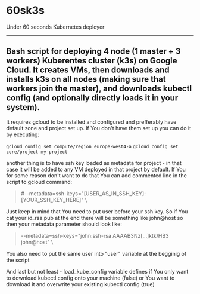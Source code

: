 # 60sk3s
Under 60 seconds Kubernetes deployer


---

## Bash script for deploying 4 node (1 master + 3 workers) Kuberentes cluster (k3s) on Google Cloud. It creates VMs, then downloads and installs k3s on all nodes (making sure that workers join the master), and downloads kubectl config (and optionally directly loads it in your system).

It requires gcloud to be installed and configured and prefferably have default zone and project set up. If You don't have them set up you can do it by executing:

`gcloud config set compute/region europe-west4-a`
`gcloud config set core/project my-project`

another thing is to have ssh key loaded as metadata for project - in that case it will be added to any VM deployed in that project by default. If You for some reason don't want to do that You can add commented line in the script to gcloud command:

> #--metadata=ssh-keys="[USER_AS_IN_SSH_KEY]:[YOUR_SSH_KEY_HERE]" \

Just keep in mind that You need to put user before your ssh key. So if You cat your id_rsa.pub at the end there will be something like john@host so then your metadata parameter should look like:

> --metadata=ssh-keys="john:ssh-rsa AAAAB3Nz[...]ktk/HB3 john@host" \

You also need to put the same user into "user" variable at the begginig of the script

And last but not least - load_kube_config variable defines if You only want to download kubectl config onto your machine (false) or You want to download it and overwrite your existing kubectl config (true)
